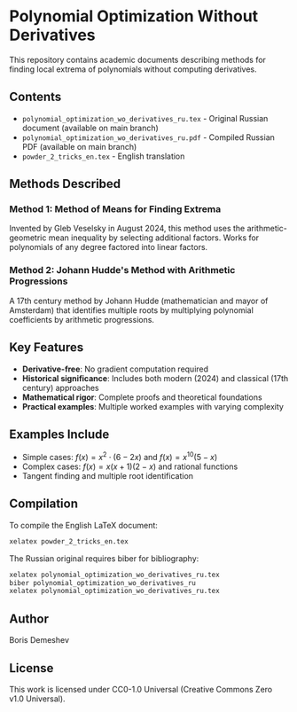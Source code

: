 # Polynomial Optimization Without Derivatives

This repository contains academic documents describing methods for finding local extrema of polynomials without computing derivatives.

## Contents

- `polynomial_optimization_wo_derivatives_ru.tex` - Original Russian document (available on main branch)
- `polynomial_optimization_wo_derivatives_ru.pdf` - Compiled Russian PDF (available on main branch)  
- `powder_2_tricks_en.tex` - English translation

## Methods Described

### Method 1: Method of Means for Finding Extrema
Invented by Gleb Veselsky in August 2024, this method uses the arithmetic-geometric mean inequality by selecting additional factors. Works for polynomials of any degree factored into linear factors.

### Method 2: Johann Hudde's Method with Arithmetic Progressions
A 17th century method by Johann Hudde (mathematician and mayor of Amsterdam) that identifies multiple roots by multiplying polynomial coefficients by arithmetic progressions.

## Key Features

- **Derivative-free**: No gradient computation required
- **Historical significance**: Includes both modern (2024) and classical (17th century) approaches  
- **Mathematical rigor**: Complete proofs and theoretical foundations
- **Practical examples**: Multiple worked examples with varying complexity

## Examples Include

- Simple cases: $f(x) = x^2 \cdot (6 - 2x)$ and $f(x) = x^{10}(5-x)$ 
- Complex cases: $f(x) = x(x+1)(2-x)$ and rational functions
- Tangent finding and multiple root identification

## Compilation

To compile the English LaTeX document:

```bash
xelatex powder_2_tricks_en.tex
```

The Russian original requires biber for bibliography:
```bash
xelatex polynomial_optimization_wo_derivatives_ru.tex
biber polynomial_optimization_wo_derivatives_ru
xelatex polynomial_optimization_wo_derivatives_ru.tex
```

## Author

Boris Demeshev

## License

This work is licensed under CC0-1.0 Universal (Creative Commons Zero v1.0 Universal).
